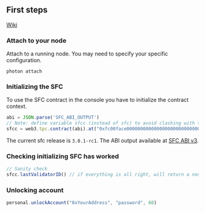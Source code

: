 ## First steps

[Wiki](https://github.com/TechPay-io/photon-sfc/wiki/)

### Attach to your node 
Attach to a running node. You may need to specify your specific configuration.

```shell script
photon attach
```

### Initializing the SFC

To use the SFC contract in the console you have to initialize the contract context.

```js
abi = JSON.parse('SFC_ABI_OUTPUT')
// Note: define variable sfcc (instead of sfc) to avoid clashing with the sfc namespace introduced in go-sirius.
sfcc = web3.tpc.contract(abi).at("0xfc00face00000000000000000000000000000000")
```

The current sfc release is `3.0.1-rc1`. The ABI output available at [SFC ABI v3](../releases/sfc-abi-3.0.1-rc.1.json).

### Checking initializing SFC has worked

```js
// Sanity check
sfcc.lastValidatorID() // if everything is all right, will return a non-zero value
```

### Unlocking account

```js
personal.unlockAccount("0xYourAddress", "password", 60)
```
